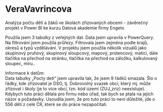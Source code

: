 # VeraVavrincova
Analýza počtu dětí a žáků ve školách zřizovaných obcemi - závěrečný projekt v Power BI ke kurzu Datová akademie firmy Engeto

Použila jsem 3 tabulky z veřejných dat.
Data jsem upravila v PowerQuery. Na filtrování jsem použila průřezy. Filtrovala jsem zejména podle krajů, okresů a typů vzdělávání.
V projektu jsem použila několik vizuálů jako skupinový pruhový, skupinový sloupcový, mapový, prstencový, matici, 
dále tlačítka na přechod na stránku, tlačítka na přechod na záložku, kalkulovaný sloupec, míru..

Informace k datům:         
Data tabulky „Pocty deti“ jsem upravila tak, že jsem 9 řádků smazala. 
Šlo o řádky, kde zřizovatel je DSO, tj. Dobrovolný svazek obcí, který mj. může zřizovat i školy (je to více obcí, tzn. kód území (ZUJ_zriz) neexistuje).
Kdybych tuto práci dělala pro firmu nebo úřad, tak bych se ptala na jejich názor a požadavky.
Usoudila jsem, že pro tuto práci to není důležité, jde o 556 dětí z celé ČR, které se do práce nezapočítali. 
